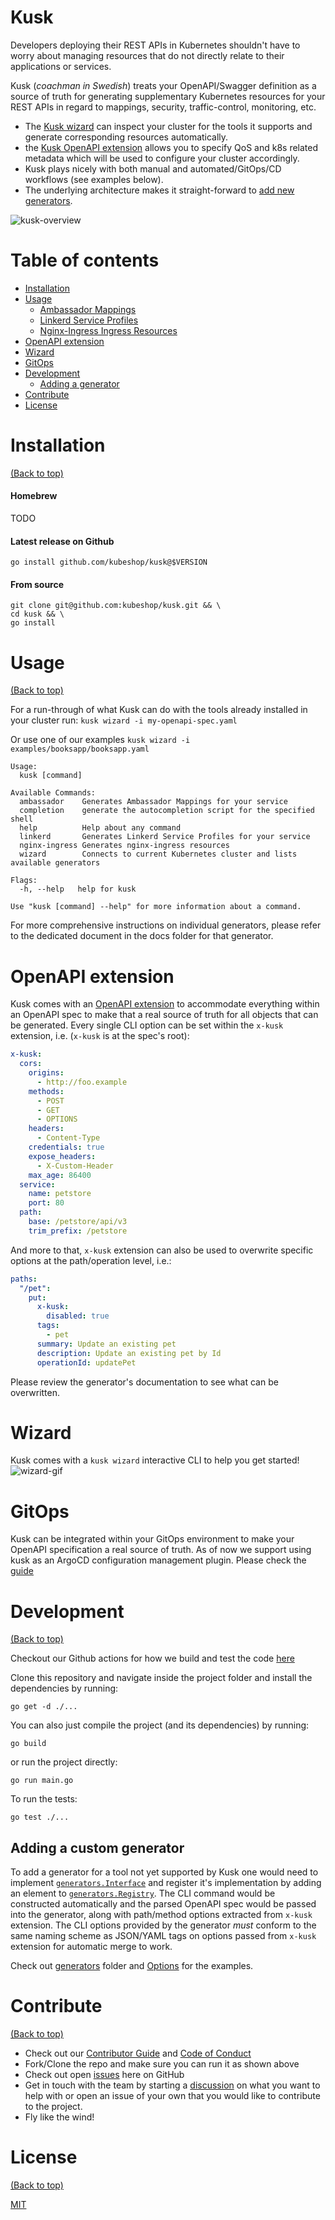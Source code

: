 # Kusk
<!-- Add buttons here -->

Developers deploying their REST APIs in Kubernetes shouldn't have to worry about managing resources that do not directly
relate to their applications or services.

Kusk (_coachman in Swedish_) treats your OpenAPI/Swagger definition as a source of truth for generating 
supplementary Kubernetes resources for your REST APIs in regard to mappings, security, traffic-control, monitoring, etc.

- The [Kusk wizard](#wizard) can inspect your cluster for the tools it supports and generate corresponding
  resources automatically.
- the [Kusk OpenAPI extension](#openapi-extension) allows you to specify QoS and k8s related metadata which will be used 
  to configure your cluster accordingly.
- Kusk plays nicely with both manual and automated/GitOps/CD workflows (see examples below).
- The underlying architecture makes it straight-forward to [add new generators](#adding-a-custom-generator).

![kusk-overview](https://user-images.githubusercontent.com/14029650/129193622-b5f06b8d-845d-4b1e-adaf-34dd7b3e0108.png)


# Table of contents
- [Installation](#installation)
- [Usage](#usage)
  - [Ambassador Mappings](docs/ambassador.md)
  - [Linkerd Service Profiles](docs/linkerd.md)
  - [Nginx-Ingress Ingress Resources](docs/nginx-ingress.md)
- [OpenAPI extension](#openapi-extension)
- [Wizard](#wizard)
- [GitOps](#gitops)
- [Development](#development)
  - [Adding a generator](#adding-a-custom-generator)
- [Contribute](#contribute)
- [License](#license)

# Installation
[(Back to top)](#table-of-contents)

#### Homebrew
TODO

#### Latest release on Github
`go install github.com/kubeshop/kusk@$VERSION`

#### From source
```shell
git clone git@github.com:kubeshop/kusk.git && \
cd kusk && \
go install
```

# Usage
[(Back to top)](#table-of-contents)

For a run-through of what Kusk can do with the tools already installed in your cluster run:
`kusk wizard -i my-openapi-spec.yaml`

Or use one of our examples
`kusk wizard -i examples/booksapp/booksapp.yaml`

```shell
Usage:
  kusk [command]

Available Commands:
  ambassador    Generates Ambassador Mappings for your service
  completion    generate the autocompletion script for the specified shell
  help          Help about any command
  linkerd       Generates Linkerd Service Profiles for your service
  nginx-ingress Generates nginx-ingress resources
  wizard        Connects to current Kubernetes cluster and lists available generators

Flags:
  -h, --help   help for kusk

Use "kusk [command] --help" for more information about a command.
```

For more comprehensive instructions on individual generators, please refer to the dedicated document in the docs folder
for that generator.

# OpenAPI extension
Kusk comes with an [OpenAPI extension](https://swagger.io/specification/#specification-extensions) to accommodate everything within an OpenAPI spec to make that a real source of truth for all objects that can be generated. Every single CLI option can be set within the `x-kusk` extension, i.e. (`x-kusk` is at the spec's root):

```yaml
x-kusk:
  cors:
    origins:
      - http://foo.example
    methods:
      - POST
      - GET
      - OPTIONS
    headers:
      - Content-Type
    credentials: true
    expose_headers:
      - X-Custom-Header
    max_age: 86400
  service:
    name: petstore
    port: 80
  path:
    base: /petstore/api/v3
    trim_prefix: /petstore
```
And more to that, `x-kusk` extension can also be used to overwrite specific options at the path/operation level, i.e.:

```yaml
paths:
  "/pet":
    put:
      x-kusk:
        disabled: true
      tags:
        - pet
      summary: Update an existing pet
      description: Update an existing pet by Id
      operationId: updatePet
```
Please review the generator's documentation to see what can be overwritten.

# Wizard
Kusk comes with a `kusk wizard` interactive CLI to help you get started!
![wizard-gif](./docs/kusk-wizard.svg)

# GitOps
Kusk can be integrated within your GitOps environment to make your OpenAPI specification a real source of truth. As of now we support using kusk as an ArgoCD configuration management plugin. Please check the [guide](./docs/argocd.md)

# Development
[(Back to top)](#table-of-contents)

Checkout our Github actions for how we build and test the code [here](.github/workflows/go.yml)

Clone this repository and navigate inside the project folder and install the dependencies by running:
```shell
go get -d ./...
```

You can also just compile the project (and its dependencies) by running:
```shell
go build
```

or run the project directly:
```shell
go run main.go
```

To run the tests:
```shell
go test ./...
```

## Adding a custom generator

To add a generator for a tool not yet supported by Kusk one would need to implement [`generators.Interface`](./generators/interface.go) 
and register it's implementation by adding an element to [`generators.Registry`](./generators/generators.go). 
The CLI command would be constructed automatically and the parsed OpenAPI spec would be passed into the generator, 
along with path/method options extracted from `x-kusk` extension. The CLI options provided by the generator _must_ conform to 
the same naming scheme as JSON/YAML tags on options passed from `x-kusk` extension for automatic merge to work.

Check out [generators](./generators) folder and [Options](./options/options.go) for the examples.

# Contribute
[(Back to top)](#table-of-contents)

- Check out our [Contributor Guide](https://github.com/kubeshop/.github/blob/main/CONTRIBUTING.md) and
  [Code of Conduct](https://github.com/kubeshop/.github/blob/main/CODE_OF_CONDUCT.md)
- Fork/Clone the repo and make sure you can run it as shown above
- Check out open [issues](https://github.com/kubeshop/monokle/issues) here on GitHub
- Get in touch with the team by starting a [discussion](https://github.com/kubeshop/kusk/discussions) on what you want to help with 
  or open an issue of your own that you would like to contribute to the project.
- Fly like the wind!

# License
[(Back to top)](#table-of-contents)

[MIT](./LICENSE)
